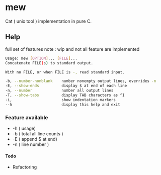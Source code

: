 # mew

Cat ( unix tool ) implementation in pure C. 








## Help

full set of features
note :  wip and not all feature are implemented
```bash
Usage: mew [OPTION]... [FILE]...
Concatenate FILE(s) to standard output.

With no FILE, or when FILE is -, read standard input.

-b, --number-nonblank    number nonempty output lines, overrides -n
-E, --show-ends          display $ at end of each line
-n, --number             number all output lines
-T, --show-tabs          display TAB characters as ^I
-i,                      show indentation markers
--h                      display this help and exit
```





### Feature available
- -h  ( usage)
- -b  ( total all line counts )
- -E  ( append $ at end)
- -n  ( line number )



#### Todo
- Refactoring
